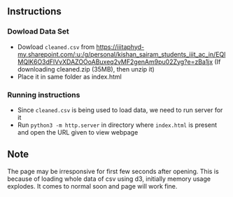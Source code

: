 ## Instructions

### Dowload Data Set

- Dowload `cleaned.csv` from https://iiitaphyd-my.sharepoint.com/:u:/g/personal/kishan_sairam_students_iiit_ac_in/EQlMQlK6O3dFlVvXDAZOOoABuxeq2vMF2genAm9pu02Zyg?e=zBa1jx (If downloading cleaned.zip (35MB), then unzip it)
- Place it in same folder as index.html

### Running instructions

- Since `cleaned.csv` is being used to load data, we need to run server for it
- Run `python3 -m http.server` in directory where `index.html` is present and open the URL given to view webpage

## Note

The page may be irresponsive for first few seconds after opening. This is because of loading whole data of csv using d3, 
initially memory usage explodes. It comes to normal soon and page will work fine.